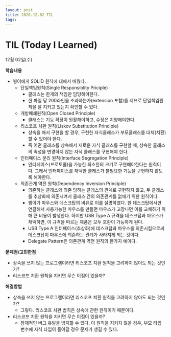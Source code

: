 ```yaml
---
layout: post
title: 2020.12.02 TIL
tags:
---
```

# TIL (Today I Learned)

12월 02일(수)

**학습내용**

- 붱이에게 SOLID 원칙에 대해서 배웠다.
    - 단일책임원칙(Single Responsiblity Priciple)
        - 클래스는 한개의 책임만 담당해야한다.
        - 한 파일 당 200라인을 초과하는가(extension 포함)를 지표로 단일책임원칙을 잘 지키고 있는지 확인할 수 있다.
    - 개방페쇄원칙(Open Closed Principle)
        - 클래스는 기능 확장이 원활해야하고, 수정은 지양해야한다.
    - 리스코프 치환 원칙(Liskov Substitution Principle)
        - 상속을 해서 구현을 할 경우, 구현한 자식클래스가 부모클래스를 대체(치환)할 수 있어야 한다.
        - 즉 어떤 클래스를 상속해서 새로운 자식 클래스를 구현할 때, 상속한 클래스의 속성을 변경하지 않는 자식 클래스를 구현해야 한다.
    - 인터페이스 분리 원칙(Interface Segregation Principle)
        - 인터페이스(프로토콜)을 가능한 최소한의 크기로 구현해야한다는 원칙이다. 그래서 인터페이스를 채택한 클래스가 불필요한 기능을 구현하지 않도록 해야한다.
    - 의존관계 역전 원칙(Dependency Inversion Principle)
        - 의존하는 클래스와 의존 당하는 클래스의 관계로 구현하지 않고, 두 클래스를 추상화에 의존시켜서 클래스 간의 의존관계를 없애기 위한 원칙이다.
        - 붱이가 마우스와 데스크탑의 비유로 이를 설명하였다. 한 데스크탑에서만 연결해서 사용가능한 마우스를 만들면 마우스가 고장나면 이를 교체하기 위해 큰 비용이 발생한다. 하지만 USB Type A 규격을 데스크탑과 마우스가 채택하면, 이 규격을 따르는 제품은 모두 호환이 가능하게 된다.
        - USB Type A 인터페이스(추상화)에 데스크탑과 마우스를 의존시킴으로써 데스크탑이 마우스에 의존하는 관계가 사라지게 되는 것이다.
        - Delegate Pattern은 의존관계 역전 원칙의 한가지 예이다.

**문제점/고민한점**

- 상속을 쓰지 않는 프로그램이라면 리스코프 치환 원칙을 고려하지 않아도 되는 것인가?
- 리스코프 치환 원칙을 지키면 무슨 이점이 있을까?

**해결방법**

- 상속을 쓰지 않는 프로그램이라면 리스코프 치환 원칙을 고려하지 않아도 되는 것인가?
    - 그렇다. 리스코프 치환 법칙은 상속에 관한 원칙이기 때문이다.
- 리스코프 치환 원칙을 지키면 무슨 이점이 있을까?
    - 잠재적인 버그 유발을 방지할 수 있다. 이 원칙을 지키지 않을 경우, 부모 타입 변수에 자식 타입이 들어갈 경우 문제가 생길 수 있다.
